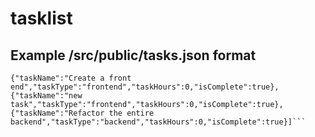 # tasklist
## Example /src/public/tasks.json format
```[{"taskName":"Create a task manager","taskType":"backend","taskHours":"1","isComplete":false},
{"taskName":"Create a front end","taskType":"frontend","taskHours":0,"isComplete":true},
{"taskName":"new task","taskType":"frontend","taskHours":0,"isComplete":true},
{"taskName":"Refactor the entire backend","taskType":"backend","taskHours":0,"isComplete":true}]```